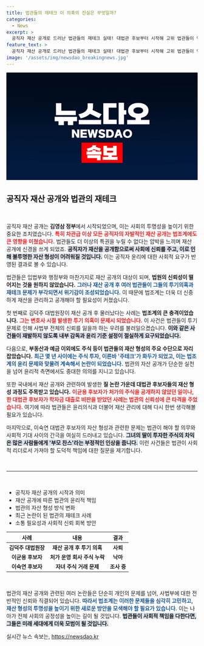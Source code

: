 ```yaml
---
title: 법관들의 재테크 이 의혹의 진실은 무엇일까?
categories:
  - News
excerpt: >
  공직자 재산 공개로 드러난 법관들의 재테크 실태! 대법관 후보부터 시작해 고위 법관들이 연루된 부동산 및 주식 투기, 그리고 부모 찬스에 대한 논란이 끊이지 않습니다. 법을 지키는 이들이 법 밖에서는 어떤 이중 기준을 갖고 있는지 들여다봅니다. 클릭해서 더 자세히 살펴보세요!
feature_text: >
  공직자 재산 공개로 드러난 법관들의 재테크 실태! 대법관 후보부터 시작해 고위 법관들이 연루된 부동산 및 주식 투기, 그리고 부모 찬스에 대한 논란이 끊이지 않습니다. 법을 지키는 이들이 법 밖에서는 어떤 이중 기준을 갖고 있는지 들여다봅니다. 클릭해서 더 자세히 살펴보세요!
image: '/assets/img/newsdao_breakingnews.jpg'
---
```


<p><img src="/assets/img/newsdao_breakingnews.jpg" alt="pcversion 속보" /></p>

<h2 data-ke-size="size26">공직자 재산 공개와 법관의 재테크</h2>

<p data-ke-size="size16">&nbsp;</p>

<p>공직자 재산 공개는 <strong>김영삼 정부</strong>에서 시작되었으며, 이는 사회의 투명성을 높이기 위한 중요한 조치였습니다. <b><span style="color: #ee2323;">특히 차관급 이상 모든 공직자의 자발적인 재산 공개는 법조계에도 큰 영향을 미쳤습니다.</span></b> 법관들도 더 이상의 특권을 누릴 수 없다는 압박을 느끼며 재산 공개에 신경을 쓰게 되었죠. <b><span style="background-color: #21538527;">공직자가 재산을 공개함으로써 사회에 신뢰를 주고, 이로 인해 불투명한 자산 형성이 어려워질 것입니다.</span></b> 이는 공직자 윤리에 대한 사회적 요구가 반영된 결과로 볼 수 있습니다.</p>

<p>법관들은 입법부와 행정부와 마찬가지로 재산 공개의 대상이 되며, <strong>법원의 신뢰성이 떨어지는 것을 원하지 않았습니다.</strong> <b><span style="color: #1a5490;">그러나 재산 공개 후 여러 법관들이 그들의 투기의혹과 재테크 문제가 부각되면서 위기감이 조성되었습니다.</span></b> 이 때문에 법조계는 더욱 더 신중하게 재산을 관리하고 공개해야 할 필요성이 커졌습니다.</p>

<p>첫 번째로 김덕주 대법원장이 재산 공개 후 물러났다는 사례는 <strong>법조계의 큰 충격이었습니다.</strong> <b><span style="color: #ee2323;">그는 변호사 시절 발생한 투기 의혹이 문제시 되었습니다.</span></b> 이 사건은 법관들이 투기 문제로 인해 사법부 전체의 신뢰를 잃을까 하는 우려를 불러일으켰습니다. <b><span style="background-color: #21538527;">이와 같은 사건들이 재발하지 않도록 내부 감독과 윤리 기준 설정이 절실하게 요구되었습니다.</span></b></p>

<p>다음으로, <strong>부동산과 예금 이외에도 주식 등이 법관들의 재산 형성의 주요 수단으로 자리잡았습니다.</strong> <b><span style="color: #1a5490;">최근 몇 년 사이에는 주식 투자, 이른바 '주테크'가 화두가 되었고, 이는 법조계의 윤리 문제와 맞물려 계속해서 논란이 되었습니다.</span></b> 법관의 자산 공개가 단순한 실천을 넘어 윤리적 측면에서도 중대한 의의를 지니고 있습니다.</p>

<p>또한 국내에서 재산 공개와 관련하여 발생한 <strong>질 논란 가운데 대법관 후보자들의 재산 형성 과정도 주목받고 있습니다.</strong> <b><span style="color: #ee2323;">이균용 후보자가 처가의 주식을 공개하지 않았던 일이나, 한 대법관 후보자가 학자금 대출로 비판을 받았던 사례는 법관의 신뢰성에 큰 타격을 주었습니다.</span></b> 여기에 따라 법관들은 윤리의식과 더불어 재산 관리에 대해 다시 한번 생각해볼 필요가 있습니다. </p>

<p>마지막으로, 이숙연 대법관 후보자의 자산 형성과 관련한 문제는 법관이 해야 할 의무와 사회적 기대 사이의 간극을 여실히 드러내고 있습니다. <b><span style="background-color: #21538527;">그녀의 딸이 투자한 주식의 차익은 많은 사람들에게 '부모 찬스'라는 부정적인 인상을 줍니다.</span></b> 이런 사건들은 법관이 사회적 리더로서 가져야 할 도덕적 책임에 대한 질문을 제기합니다. </p>

<p><br>
<hr>
<br></p>

<ul>
  <li>공직자 재산 공개의 시작과 의미</li>
  <li>재산 공개에 따른 법관의 윤리적 책임</li>
  <li>법관의 자산 형성 방식 변화</li>
  <li>최근 논란이 된 법관의 재테크 사례</li>
  <li>소통 필요성과 사회적 신뢰 회복 방안</li>
</ul>

<table style="width: 100%;">
  <thead>
    <tr>
      <th style="text-align: center;">사례</th>
      <th style="text-align: center;">내용</th>
      <th style="text-align: center;">결과</th>
    </tr>
  </thead>
  <tbody>
    <tr>
      <td style="text-align: center; height: 17px;"><b>김덕주 대법원장</b></td>
      <td style="text-align: center; height: 17px;"><b>재산 공개 후 투기 의혹</b></td>
      <td style="text-align: center; height: 17px;"><b>사퇴</b></td>
    </tr>
    <tr>
      <td style="text-align: center; height: 17px;"><b>이균용 후보자</b></td>
      <td style="text-align: center; height: 17px;"><b>처가 운영 회사 주식 누락</b></td>
      <td style="text-align: center; height: 17px;"><b>낙마</b></td>
    </tr>
    <tr>
      <td style="text-align: center; height: 17px;"><b>이숙연 후보자</b></td>
      <td style="text-align: center; height: 17px;"><b>자녀 주식 거래 문제</b></td>
      <td style="text-align: center; height: 17px;"><b>조사 중</b></td>
    </tr>
  </tbody>
</table>

<p data-ke-size="size16">&nbsp;</p>

<p>법관의 재산 공개와 관련된 여러 논란들은 단순히 개인의 문제를 넘어, 사법부에 대한 전반적인 신뢰와 직결되어 있습니다. <b><span style="color: #1a5490;">따라서 법조계는 이러한 문제들을 심각히 고민하고, 재산 형성의 투명성을 높이기 위한 새로운 방안을 모색해야 할 필요가 있습니다.</span></b> 이는 나아가 전체 사회의 공정성을 높이는 길이 될 것입니다. <b><span style="background-color: #21538527;">법관들이 사회적 책임을 다한다면, 그들은 미래 세대에게 더욱 모범이 될 것입니다.</span></b></p>
실시간 뉴스 속보는, <a href="https://newsdao.kr" rel="dofollow">https://newsdao.kr</a>


